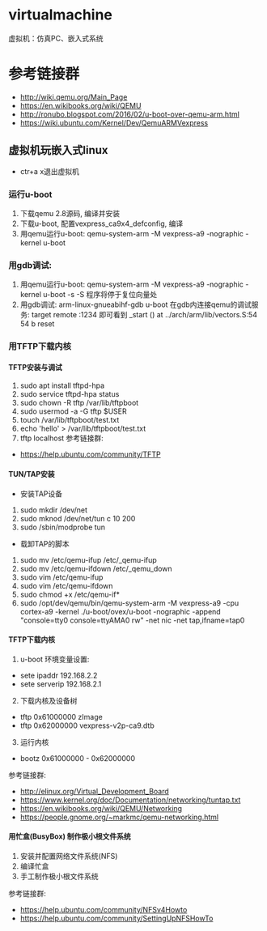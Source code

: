 # virtualmachine
虚拟机：仿真PC、嵌入式系统

# 参考链接群

* http://wiki.qemu.org/Main_Page
* https://en.wikibooks.org/wiki/QEMU
* http://ronubo.blogspot.com/2016/02/u-boot-over-qemu-arm.html
* https://wiki.ubuntu.com/Kernel/Dev/QemuARMVexpress

## 虚拟机玩嵌入式linux

* ctr+a x退出虚拟机

### 运行u-boot
1. 下载qemu 2.8源码, 编译并安装
2. 下载u-boot, 配置vexpress_ca9x4_defconfig, 编译
3. 用qemu运行u-boot: qemu-system-arm -M vexpress-a9 -nographic -kernel u-boot

### 用gdb调试:
1. 用qemu运行u-boot: qemu-system-arm -M vexpress-a9 -nographic -kernel u-boot -s -S
程序将停于复位向量处
2. 用gdb调试: arm-linux-gnueabihf-gdb u-boot
在gdb内连接qemu的调试服务: target remote :1234 即可看到
_start () at ../arch/arm/lib/vectors.S:54
54		b	reset

### 用TFTP下载内核
#### TFTP安装与调试
 1. sudo apt install tftpd-hpa
 2. sudo service tftpd-hpa status
 3. sudo chown -R tftp /var/lib/tftpboot
 4. sudo usermod -a -G tftp $USER
 5. touch /var/lib/tftpboot/test.txt
 6. echo 'hello' > /var/lib/tftpboot/test.txt
 7. tftp localhost
 参考链接群:
 
* https://help.ubuntu.com/community/TFTP

#### TUN/TAP安装

* 安装TAP设备
 1. sudo mkdir /dev/net
 2. sudo mknod /dev/net/tun c 10 200
 3. sudo /sbin/modprobe tun
 
* 载卸TAP的脚本
 1. sudo mv /etc/qemu-ifup /etc/_qemu-ifup
 2. sudo mv /etc/qemu-ifdown /etc/_qemu_down
 3. sudo vim /etc/qemu-ifup
 4. sudo vim /etc/qemu-ifdown
 5. sudo chmod +x /etc/qemu-if*
 6. sudo /opt/dev/qemu/bin/qemu-system-arm -M vexpress-a9 -cpu cortex-a9 -kernel ./u-boot/ovex/u-boot -nographic -append "console=tty0 console=ttyAMA0 rw" -net nic -net tap,ifname=tap0
 
#### TFTP下载内核
 1. u-boot 环境变量设置:
  * sete ipaddr 192.168.2.2
  * sete serverip 192.168.2.1
 2. 下载内核及设备树
  * tftp 0x61000000 zImage
  * tftp 0x62000000 vexpress-v2p-ca9.dtb
 3. 运行内核
  * bootz 0x61000000 - 0x62000000

参考链接群:

* http://elinux.org/Virtual_Development_Board
* https://www.kernel.org/doc/Documentation/networking/tuntap.txt
* https://en.wikibooks.org/wiki/QEMU/Networking
* https://people.gnome.org/~markmc/qemu-networking.html

#### 用忙盒(BusyBox) 制作极小根文件系统
 1. 安装并配置网络文件系统(NFS)
 2. 编译忙盒
 3. 手工制作极小根文件系统

参考链接群:

* https://help.ubuntu.com/community/NFSv4Howto
* https://help.ubuntu.com/community/SettingUpNFSHowTo

